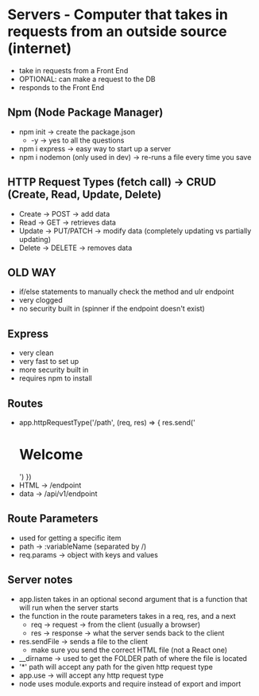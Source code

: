 # Servers - Computer that takes in requests from an outside source (internet)

- take in requests from a Front End
- OPTIONAL: can make a request to the DB
- responds to the Front End

## Npm (Node Package Manager)

- npm init -> create the package.json
  - -y -> yes to all the questions
- npm i express -> easy way to start up a server
- npm i nodemon (only used in dev) -> re-runs a file every time you save

## HTTP Request Types (fetch call) -> CRUD (Create, Read, Update, Delete)

- Create -> POST -> add data
- Read -> GET -> retrieves data
- Update -> PUT/PATCH -> modify data (completely updating vs partially updating)
- Delete -> DELETE -> removes data

## OLD WAY

- if/else statements to manually check the method and ulr endpoint
- very clogged
- no security built in (spinner if the endpoint doesn't exist)

## Express

- very clean
- very fast to set up
- more security built in
- requires npm to install

## Routes

- app.httpRequestType('/path', (req, res) => { res.send('<h1>Welcome</h1>') })
- HTML -> /endpoint
- data -> /api/v1/endpoint

## Route Parameters

- used for getting a specific item
- path -> :variableName (separated by /)
- req.params -> object with keys and values

## Server notes

- app.listen takes in an optional second argument that is a function that will run when the server starts
- the function in the route parameters takes in a req, res, and a next
  - req -> request -> from the client (usually a browser)
  - res -> response -> what the server sends back to the client
- res.sendFile -> sends a file to the client
  - make sure you send the correct HTML file (not a React one)
- __dirname -> used to get the FOLDER path of where the file is located
- '*' path will accept any path for the given http request type
- app.use -> will accept any http request type
- node uses module.exports and require instead of export and import
